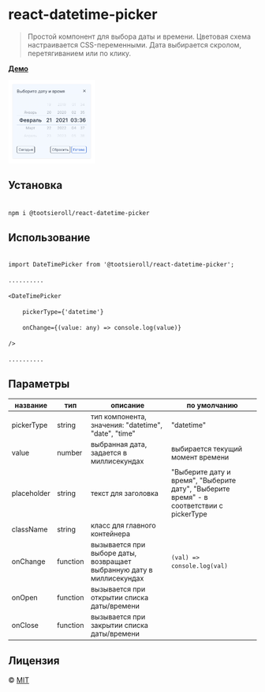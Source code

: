 # react-datetime-picker

> Простой компонент для выбора даты и времени. Цветовая схема настраивается CSS-переменными. Дата выбирается скролом, перетягиванием или по клику. 


**[Демо](https://tootsieroll.github.io/react-datetime-picker/)**

<img src="/src/images/preview.png" alt="preview" width="35%"/>


## Установка

```bash

npm i @tootsieroll/react-datetime-picker

```

## Использование

```TSX

import DateTimePicker from '@tootsieroll/react-datetime-picker';

..........

<DateTimePicker 

    pickerType={'datetime'} 

    onChange={(value: any) => console.log(value)} 

/>

..........  

```

## Параметры

| название | тип | описание | по умолчанию |
|---|---|---|---|
| pickerType | string | тип компонента, значения: "datetime", "date", "time" | "datetime" |
| value | number | выбранная дата, задается в миллисекундах  | выбирается текущий момент времени |
| placeholder | string | текст для заголовка | "Выберите дату и время", "Выберите дату", "Выберите время" - в соответствии с pickerType |
| className | string | класс для главного контейнера | |
| onChange | function | вызывается при выборе даты, возвращает выбранную дату в миллисекундах  | `(val) => console.log(val)` |
| onOpen | function | вызывается при открытии списка даты/времени | |
| onClose | function | вызывается при закрытии списка даты/времени | |


## Лицензия

© [MIT](https://github.com/tootsieroll/react-datetime-picker/blob/master/LICENSE)
